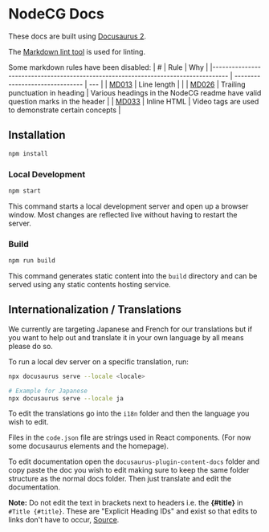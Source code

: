 # NodeCG Docs 

These docs are built using [Docusaurus 2](https://v2.docusaurus.io/).

The [Markdown lint tool](https://github.com/markdownlint/markdownlint) is used for linting.

Some markdown rules have been disabled:
| #                                                                                  | Rule                            | Why |
|----------------------------------------------------------------------------------- | ------------------------------- | --- |
| [MD013](https://github.com/DavidAnson/markdownlint/blob/master/doc/Rules.md#md013) | Line length                     |     |
| [MD026](https://github.com/DavidAnson/markdownlint/blob/master/doc/Rules.md#md026) | Trailing punctuation in heading | Various headings in the NodeCG readme have valid question marks in the header |
| [MD033](https://github.com/DavidAnson/markdownlint/blob/master/doc/Rules.md#md033) | Inline HTML                     | Video tags are used to demonstrate certain concepts |

## Installation

```bash
npm install
```

### Local Development

```bash
npm start
```

This command starts a local development server and open up a browser window. Most changes are reflected live without having to restart the server.

### Build

```bash
npm run build
```

This command generates static content into the `build` directory and can be served using any static contents hosting service.

## Internationalization / Translations

We currently are targeting Japanese and French for our translations but if you want to help out and translate it in your own language by all means please do so.

To run a local dev server on a specific translation, run:

```bash
npx docusaurus serve --locale <locale>

# Example for Japanese
npx docusaurus serve --locale ja
```

To edit the translations go into the `i18n` folder and then the language you wish to edit.

Files in the `code.json` file are strings used in React components. (For now some docusaurus elements and the homepage).

To edit documentation open the `docusaurus-plugin-content-docs` folder and copy paste the doc you wish to edit making sure to keep the same folder structure as the normal docs folder. Then just translate and edit the documentation.

**Note:** Do not edit the text in brackets next to headers i.e. the **{#title}** in `#Title {#title}`. These are "Explicit Heading IDs" and exist so that edits to links don't have to occur, [Source](https://docusaurus.io/docs/i18n/tutorial#translate-the-pages).
